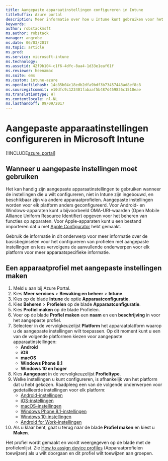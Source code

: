 ```yaml
---
title: Aangepaste apparaatinstellingen configureren in Intune
titleSuffix: Azure portal
description: Meer informatie over hoe u Intune kunt gebruiken voor het configureren van aangepaste instellingen op de apparaten die u beheert.
keywords: 
author: robstackmsft
ms.author: robstack
manager: angrobe
ms.date: 06/03/2017
ms.topic: article
ms.prod: 
ms.service: microsoft-intune
ms.technology: 
ms.assetid: 42f9b104-c1f6-4dfc-8aa4-1d33e1eaf61f
ms.reviewer: heenamac
ms.suite: ems
ms.custom: intune-azure
ms.openlocfilehash: 14c85b04c18edb2dfa9bdf3b73457448ad8ef8c8
ms.sourcegitcommit: e10dfc9c123401fabaaf5b487d459826c1510eae
ms.translationtype: HT
ms.contentlocale: nl-NL
ms.lasthandoff: 09/09/2017
---
```

# <a name="how-to-configure-custom-device-settings-in-microsoft-intune"></a>Aangepaste apparaatinstellingen configureren in Microsoft Intune

[!INCLUDE[azure_portal](./includes/azure_portal.md)]

## <a name="when-to-use-custom-settings"></a>Wanneer u aangepaste instellingen moet gebruiken

Het kan handig zijn aangepaste apparaatinstellingen te gebruiken wanneer de instellingen die u wilt configureren, niet in Intune zijn ingebouwd, en beschikbaar zijn via andere apparaatprofielen.
Aangepaste instellingen worden voor elk platform anders geconfigureerd. Voor Android- en Windows-apparaten kunt u bijvoorbeeld OMA-URI-waarden (Open Mobile Alliance Uniform Resource Identifier) opgeven voor het beheren van functies op apparaten. Voor Apple-apparaten kunt u een bestand importeren dat u met [Apple Configurator](https://itunes.apple.com/us/app/apple-configurator-2/id1037126344?mt=12) hebt gemaakt.

Gebruik de informatie in dit onderwerp voor meer informatie over de basisbeginselen voor het configureren van profielen met aangepaste instellingen en lees vervolgens de aanvullende onderwerpen voor elk platform voor meer apparaatspecifieke informatie.

## <a name="create-a-device-profile-containing-custom-settings"></a>Een apparaatprofiel met aangepaste instellingen maken

1. Meld u aan bij Azure Portal.
2. Kies **Meer services** > **Bewaking en beheer** > **Intune**.
3. Kies op de blade **Intune** de optie **Apparaatconfiguratie**.
2. Kies **Beheren** > **Profielen** op de blade **Apparaatconfiguratie**.
3. Kies **Profiel maken** op de blade Profielen.
4. Voer op de blade **Profiel maken** een **naam** en een **beschrijving** in voor het aangepaste profiel.
5. Selecteer in de vervolgkeuzelijst **Platform** het apparaatplatform waarop u de aangepaste instellingen wilt toepassen. Op dit moment kunt u een van de volgende platformen kiezen voor aangepaste apparaatinstellingen:
    - **Android**
    - **iOS**
    - **macOS**
    - **Windows Phone 8.1**
    - **Windows 10 en hoger**
6. Kies **Aangepast** in de vervolgkeuzelijst **Profieltype**.
7. Welke instellingen u kunt configureren, is afhankelijk van het platform dat u hebt gekozen. Raadpleeg een van de volgende onderwerpen voor gedetailleerde instellingen voor elk platform:
    - [Android-instellingen](custom-settings-android.md)
    - [iOS-instellingen](custom-settings-ios.md)
    - [macOS-instellingen](custom-settings-macos.md)
    - [Windows Phone 8.1-instellingen](custom-settings-windows-phone-8-1.md)
    - [Windows 10-instellingen](custom-settings-windows-10.md)
    - [Android for Work-instellingen](custom-settings-android-for-work.md)
8. Als u klaar bent, gaat u terug naar de blade **Profiel maken** en kiest u **Maken**.

Het profiel wordt gemaakt en wordt weergegeven op de blade met de profielenlijst.
Zie [How to assign device profiles](device-profile-assign.md) (Apparaatprofielen toewijzen) als u wilt doorgaan en dit profiel wilt toewijzen aan groepen.
